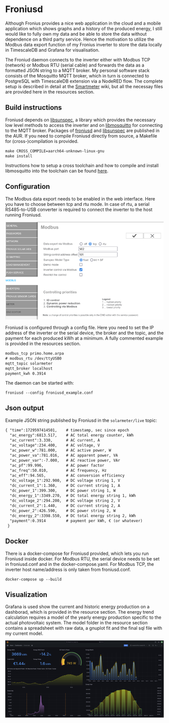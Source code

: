 # Froniusd

Although Fronius provides a nice web application in the cloud and a mobile application which shows graphs and a history of the produced energy, I still would like to fully own my data and be able to store the data without dependence on a third party service. Hence the motivation to utilize the Modbus data export function of my Fronius inverter to store the data locally in TimescaleDB and Grafana for visualisation.

The Froniud daemon connects to the inverter either with Modbus TCP (network) or Modbus RTU (serial cable) and forwards the data as a formatted JSON string to a MQTT broker. My personal software stack consists of the Mosquitto MQTT broker, which in turn is connected to PostgreSQL with TimescaleDB extension via a NodeRED flow. The complete setup is described in detail at the [Smartmeter](https://github.com/ahpohl/smartmeter/wiki) wiki, but all the necessay files are provided here in the resources section.

## Build instructions

Froniusd depends on [libsunspec](https://github.com/ahpohl/libsunspec), a library which provides the necessary low level methods to access the inverter and on [libmosquitto](https://mosquitto.org/) for connecting to the MQTT broker. Packages of [froniusd](https://aur.archlinux.org/packages/froniusd) and [libsunspec](https://aur.archlinux.org/packages/libsunspec) are published in the AUR. If you need to compile Froniusd directly from source, a Makefile for (cross-)compilation is provided.

```
make CROSS_COMPILE=aarch64-unknown-linux-gnu
make install
```

Instructions how to setup a cross toolchain and how to compile and install libmosquitto into the toolchain can be found [here](resources/mosquitto/README.md).

## Configuration

The Modbus data export needs to be enabled in the web interface. Here you have to choose between tcp and rtu mode. In case of rtu, a serial RS485-to-USB converter is required to connect the inverter to the host running Froniusd.

![Screenshot of the Fronius web interface modbus configuration section](resources/images/fronius_primo_modbus_tcp.png)

Froniusd is configured through a config file. Here you need to set the IP address of the inverter or the serial device, the broker and the topic, and the payment for each produced kWh at a minimum. A fully commented example is provided in the resources section. 

```
modbus_tcp primo.home.arpa
# modbus_rtu /dev/ttyUSB0
mqtt_topic solarmeter
mqtt_broker localhost
payment_kwh 0.3914
```

The daemon can be started with:

```
froniusd --config froniusd_example.conf

```

## Json output

Example JSON string published by Froniusd in the `solarmeter/live` topic:

```
{ "time":1729597414501,    # timestamp, sec since epoch
  "ac_energy":6813.517,    # AC total energy counter, kWh
  "ac_current":3.330,      # AC current, A
  "ac_voltage":234.400,    # AC voltage, V
  "ac_power_w":781.000,    # AC active power, W
  "ac_power_va":781.016,   # AC apparent power, VA
  "ac_power_var":-7.000,   # AC reactive power, VAr
  "ac_pf":99.996,          # AC power factor
  "ac_freq":50.010,        # AC frequency, Hz
  "ac_eff":94.565,         # AC conversion efficiency
  "dc_voltage_1":292.900,  # DC voltage string 1, V
  "dc_current_1":1.360,    # DC current string 1, A
  "dc_power_1":399.300,    # DC power string 1, W
  "dc_energy_1":3349.270,  # DC total energy string 1, kWh 
  "dc_voltage_2":294.200,  # DC voltage string 2, V
  "dc_current_2":1.440,    # DC current string 2, A
  "dc_power_2":426.590,    # DC power string 2, W
  "dc_energy_2":3398.550,  # DC total energy string 2, kWh 
  "payment":0.3914         # payment per kWh, € (or whatever)
 }

```

## Docker

There is a docker-compose for Froniusd provided, which lets you run Froniusd inside docker. For Modbus RTU, the serial device needs to be set in froniusd.conf and in the docker-compose.yaml. For Modbus TCP, the inverter host name/address is only taken from froniusd.conf.

```
docker-compose up --build
```

## Visualization

Grafana is used show the current and historic energy production on a dashborad, which is provided in the resource section. The energy trend calculation requires a model of the yearly energy production specific to the actual photovoltaic system. The model folder in the resource section contains a spreadsheet with raw data, a gnuplot fit and the final sql file with my current model.

![Screenshot of the Grafana dashboard showing production data](resources/images/grafana_dashboard.png)
